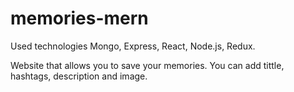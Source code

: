 # memories-mern
 
 Used technologies Mongo, Express, React, Node.js, Redux.
 
 Website that allows you to save your memories. You can add tittle, hashtags, description and image.
